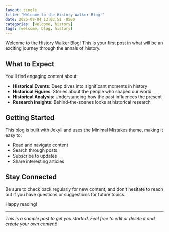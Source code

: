 ```yaml
---
layout: single
title: "Welcome to the History Walker Blog!"
date: 2025-09-04 13:03:51 -0500
categories: [welcome, history]
tags: [welcome, blog, history]
---
```


Welcome to the History Walker Blog! This is your first post in what will be an exciting journey through the annals of history.

## What to Expect

You'll find engaging content about:

- **Historical Events**: Deep dives into significant moments in history
- **Historical Figures**: Stories about the people who shaped our world
- **Historical Analysis**: Understanding how the past influences the present
- **Research Insights**: Behind-the-scenes looks at historical research

## Getting Started

This blog is built with Jekyll and uses the Minimal Mistakes theme, making it easy to:

- Read and navigate content
- Search through posts
- Subscribe to updates
- Share interesting articles

## Stay Connected

Be sure to check back regularly for new content, and don't hesitate to reach out if you have questions or suggestions for future topics.

Happy reading!

---

*This is a sample post to get you started. Feel free to edit or delete it and create your own content!*